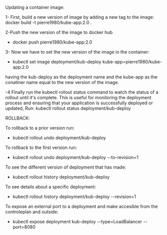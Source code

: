 Updating a container image:

1- First,  build a new version of image by adding a new tag to the image:
docker build -t pierre1980/kube-app:2.0 .

2-Push the new version of the image to docker hub
- docker push pierre1980/kube-app:2.0

3- Now we have to set the new version of the image in the container:
- kubectl set image deployment/kub-deploy kube-app=pierre1980/kube-app:2.0

having the kub-deploy as the deployment name and the kube-app as the conatiner name equal to the new version of the image.

-4 Finally run the kubectl rollout status command to watch the status of a rollout until it's complete. This is useful for monitoring the deployment process and ensuring that your application is successfully deployed or updated, Run: 
kubectl rollout status deployment/kub-deploy



ROLLBACK:

To rollback to a prior version run:
- kubectl rollout undo deployment/kub-deploy

To rollback to the first version run:
- kubectl rollout undo deployment/kub-deploy --to-revision=1

To see the different version of deployment that has made:
- kubectl rollout history deployment/kub-deploy

To see details about a specific deployment:
- kubectl rollout history deployment/kub-deploy --revision=1




To expose an external port to a deployment and make accesible from the controleplan and outside:
- kubectl expose deployment kub-deploy --type=LoadBalancer --port=8080


 
